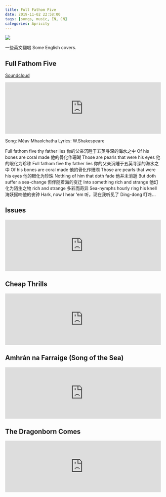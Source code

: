 ```yaml
---
title: Full Fathom Five
date: 2019-11-02 22:58:00
tags: [songs, music, EN, CN]
categories: Apricity
---
```


![](https://img.shields.io/badge/Lan-CN%2FEN-green)

一些英文翻唱 Some English covers.

<!--more-->

## Full Fathom Five

[Soundcloud](https://soundcloud.com/elisastayshere/full-fathom-five)

<iframe width="100%" height="166" scrolling="no" frameborder="no" allow="autoplay" src="https://w.soundcloud.com/player/?url=https%3A//api.soundcloud.com/tracks/706289107&color=%23344a60&auto_play=false&hide_related=false&show_comments=true&show_user=true&show_reposts=false&show_teaser=true"></iframe>

Song: Méav Mhaolchatha
Lyrics: W.Shakespeare

Full fathom five thy father lies
你的父亲沉睡于五英寻深的海水之中
Of his bones are coral made
他的骨化作珊瑚
Those are pearls that were his eyes
他的眼化为珍珠
Full fathom five thy father lies
你的父亲沉睡于五英寻深的海水之中
Of his bones are coral made
他的骨化作珊瑚
Those are pearls that were his eyes
他的眼化为珍珠
Nothing of him that doth fade
他并未消逝
But doth suffer a sea-change
但伴随着海的变迁
Into something rich and strange
他幻化为陌生之物
rich and strange
多彩而奇异
Sea-nymphs hourly ring his knell
海妖摇响他的丧钟
Hark, now I hear 'em
听，现在我听见了
Ding-dong
叮咚…

## Issues

<iframe width="100%" height="166" scrolling="no" frameborder="no" allow="autoplay" src="https://w.soundcloud.com/player/?url=https%3A//api.soundcloud.com/tracks/660665429&color=%23a4a4a4&auto_play=false&hide_related=false&show_comments=true&show_user=true&show_reposts=false&show_teaser=true"></iframe>

## Cheap Thrills

<iframe width="100%" height="166" scrolling="no" frameborder="no" allow="autoplay" src="https://w.soundcloud.com/player/?url=https%3A//api.soundcloud.com/tracks/660667082&color=%238ac6ce&auto_play=false&hide_related=false&show_comments=true&show_user=true&show_reposts=false&show_teaser=true"></iframe>

## Amhrán na Farraige (Song of the Sea)

<iframe width="100%" height="166" scrolling="no" frameborder="no" allow="autoplay" src="https://w.soundcloud.com/player/?url=https%3A//api.soundcloud.com/tracks/341466915&color=%23344960&auto_play=false&hide_related=false&show_comments=true&show_user=true&show_reposts=false&show_teaser=true"></iframe>

## The Dragonborn Comes

<iframe width="100%" height="166" scrolling="no" frameborder="no" allow="autoplay" src="https://w.soundcloud.com/player/?url=https%3A//api.soundcloud.com/tracks/660670535&color=%23a3abb2&auto_play=false&hide_related=false&show_comments=true&show_user=true&show_reposts=false&show_teaser=true"></iframe>


